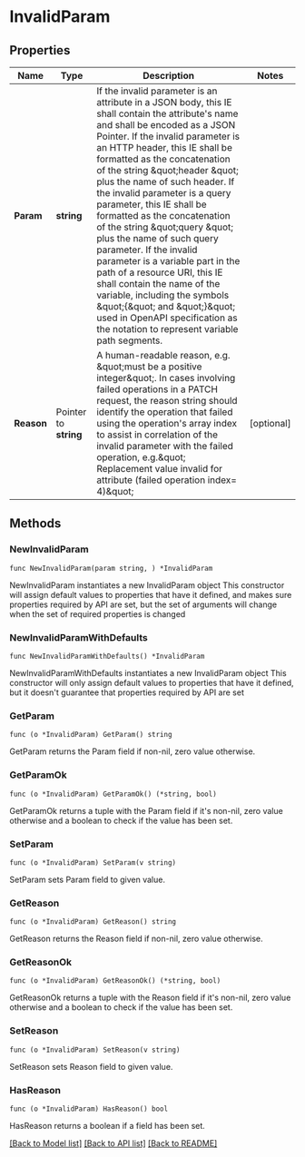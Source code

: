 # InvalidParam

## Properties

Name | Type | Description | Notes
------------ | ------------- | ------------- | -------------
**Param** | **string** | If the invalid parameter is an attribute in a JSON body, this IE shall contain the  attribute&#39;s name and shall be encoded as a JSON Pointer. If the invalid parameter is  an HTTP header, this IE shall be formatted as the concatenation of the string \&quot;header \&quot;  plus the name of such header. If the invalid parameter is a query parameter, this IE  shall be formatted as the concatenation of the string \&quot;query \&quot; plus the name of such  query parameter. If the invalid parameter is a variable part in the path of a resource  URI, this IE shall contain the name of the variable, including the symbols \&quot;{\&quot; and \&quot;}\&quot;  used in OpenAPI specification as the notation to represent variable path segments.  | 
**Reason** | Pointer to **string** | A human-readable reason, e.g. \&quot;must be a positive integer\&quot;. In cases involving failed  operations in a PATCH request, the reason string should identify the operation that  failed using the operation&#39;s array index to assist in correlation of the invalid  parameter with the failed operation, e.g.\&quot; Replacement value invalid for attribute  (failed operation index&#x3D; 4)\&quot;  | [optional] 

## Methods

### NewInvalidParam

`func NewInvalidParam(param string, ) *InvalidParam`

NewInvalidParam instantiates a new InvalidParam object
This constructor will assign default values to properties that have it defined,
and makes sure properties required by API are set, but the set of arguments
will change when the set of required properties is changed

### NewInvalidParamWithDefaults

`func NewInvalidParamWithDefaults() *InvalidParam`

NewInvalidParamWithDefaults instantiates a new InvalidParam object
This constructor will only assign default values to properties that have it defined,
but it doesn't guarantee that properties required by API are set

### GetParam

`func (o *InvalidParam) GetParam() string`

GetParam returns the Param field if non-nil, zero value otherwise.

### GetParamOk

`func (o *InvalidParam) GetParamOk() (*string, bool)`

GetParamOk returns a tuple with the Param field if it's non-nil, zero value otherwise
and a boolean to check if the value has been set.

### SetParam

`func (o *InvalidParam) SetParam(v string)`

SetParam sets Param field to given value.


### GetReason

`func (o *InvalidParam) GetReason() string`

GetReason returns the Reason field if non-nil, zero value otherwise.

### GetReasonOk

`func (o *InvalidParam) GetReasonOk() (*string, bool)`

GetReasonOk returns a tuple with the Reason field if it's non-nil, zero value otherwise
and a boolean to check if the value has been set.

### SetReason

`func (o *InvalidParam) SetReason(v string)`

SetReason sets Reason field to given value.

### HasReason

`func (o *InvalidParam) HasReason() bool`

HasReason returns a boolean if a field has been set.


[[Back to Model list]](../README.md#documentation-for-models) [[Back to API list]](../README.md#documentation-for-api-endpoints) [[Back to README]](../README.md)


